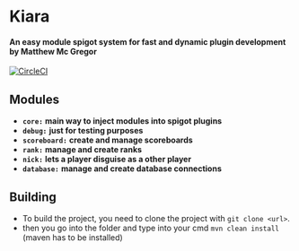 Kiara
=======
#### An easy module spigot system for fast and dynamic plugin development by Matthew Mc Gregor 

[![CircleCI](https://circleci.com/gh/Langomatisch/Kiara.svg?style=svg)](https://circleci.com/gh/Langomatisch/Kiara)

Modules
-------

* **`core:`** **main way to inject modules into spigot plugins**
* **`debug:`** **just for testing purposes**
* **`scoreboard:`** **create and manage scoreboards**
* **`rank:`** **manage and create ranks**
* **`nick:`** **lets a player disguise as a other player**
* **`database:`** **manage and create database connections**

Building
--------

* To build the project, you need to clone the project with `git clone <url>`.
* then you go into the folder and type into your cmd `mvn clean install` (maven has to be installed)
